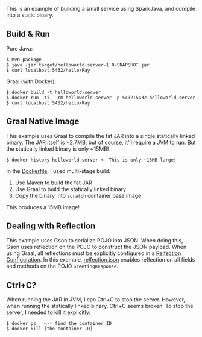 This is an example of building a small service using SparkJava, and compile into a static binary.

## Build & Run

Pure Java:
```
$ mvn package
$ java -jar target/helloworld-server-1.0-SNAPSHOT.jar
$ curl localhost:5432/hello/Ray
```

Graal (with Docker):
```
$ docker build -t helloworld-server
$ docker run -ti --rm helloworld-server -p 5432:5432 helloworld-server
$ curl localhost:5432/hello/Ray
```

## Graal Native Image
This example uses Graal to compile the fat JAR into a single statically linked binary.
The JAR itself is ~2.7MB, but of course, it'll require a JVM to run. But the statically linked binary is only ~15MB!

```
$ docker history helloworld-server <- This is only ~15MB large!
```

In the [Dockerfile](Dockerfile), I used multi-stage build:
1. Use Maven to build the fat JAR
1. Use Graal to build the statically linked binary
1. Copy the binary into `scratch` container base image.

This produces a 15MB image!

## Dealing with Reflection
This example uses Gson to serialize POJO into JSON. When doing this, Gson uses reflection on the POJO to construct the JSON payload. When using Graal, all reflections must be explicitly configured in a [Relfection Configuration](https://github.com/oracle/graal/blob/master/substratevm/REFLECTION.md). In this example, [relfection.json](graal/reflection.json) enables reflection on all fields and methods on the POJO `GreetingResponse`.

## Ctrl+C?
When running the JAR in JVM, I can Ctrl+C to stop the server. However, when running the statically linked binary, Ctrl+C seems broken. To stop the server, I needed to kill it explicitly:

```
$ docker ps   <-- find the container ID
$ docker kill [the container ID]
```
